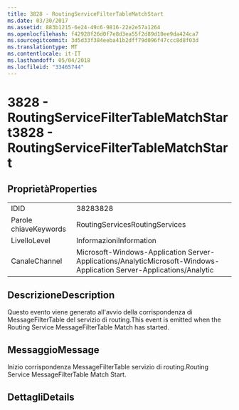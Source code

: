 ```yaml
---
title: 3828 - RoutingServiceFilterTableMatchStart
ms.date: 03/30/2017
ms.assetid: 883b1215-6e24-49c6-9816-22e2e57a1264
ms.openlocfilehash: f42928f26d0f7e8d3ea55f2d89d10ee9da424ca7
ms.sourcegitcommit: 3d5d33f384eeba41b2dff79d096f47ccc8d8f03d
ms.translationtype: MT
ms.contentlocale: it-IT
ms.lasthandoff: 05/04/2018
ms.locfileid: "33465744"
---
```

# <a name="3828---routingservicefiltertablematchstart"></a><span data-ttu-id="4f4f8-102">3828 - RoutingServiceFilterTableMatchStart</span><span class="sxs-lookup"><span data-stu-id="4f4f8-102">3828 - RoutingServiceFilterTableMatchStart</span></span>
## <a name="properties"></a><span data-ttu-id="4f4f8-103">Proprietà</span><span class="sxs-lookup"><span data-stu-id="4f4f8-103">Properties</span></span>  
  
|||  
|-|-|  
|<span data-ttu-id="4f4f8-104">ID</span><span class="sxs-lookup"><span data-stu-id="4f4f8-104">ID</span></span>|<span data-ttu-id="4f4f8-105">3828</span><span class="sxs-lookup"><span data-stu-id="4f4f8-105">3828</span></span>|  
|<span data-ttu-id="4f4f8-106">Parole chiave</span><span class="sxs-lookup"><span data-stu-id="4f4f8-106">Keywords</span></span>|<span data-ttu-id="4f4f8-107">RoutingServices</span><span class="sxs-lookup"><span data-stu-id="4f4f8-107">RoutingServices</span></span>|  
|<span data-ttu-id="4f4f8-108">Livello</span><span class="sxs-lookup"><span data-stu-id="4f4f8-108">Level</span></span>|<span data-ttu-id="4f4f8-109">Informazioni</span><span class="sxs-lookup"><span data-stu-id="4f4f8-109">Information</span></span>|  
|<span data-ttu-id="4f4f8-110">Canale</span><span class="sxs-lookup"><span data-stu-id="4f4f8-110">Channel</span></span>|<span data-ttu-id="4f4f8-111">Microsoft-Windows-Application Server-Applications/Analytic</span><span class="sxs-lookup"><span data-stu-id="4f4f8-111">Microsoft-Windows-Application Server-Applications/Analytic</span></span>|  
  
## <a name="description"></a><span data-ttu-id="4f4f8-112">Descrizione</span><span class="sxs-lookup"><span data-stu-id="4f4f8-112">Description</span></span>  
 <span data-ttu-id="4f4f8-113">Questo evento viene generato all'avvio della corrispondenza di MessageFilterTable del servizio di routing.</span><span class="sxs-lookup"><span data-stu-id="4f4f8-113">This event is emitted when the Routing Service MessageFilterTable Match has started.</span></span>  
  
## <a name="message"></a><span data-ttu-id="4f4f8-114">Messaggio</span><span class="sxs-lookup"><span data-stu-id="4f4f8-114">Message</span></span>  
 <span data-ttu-id="4f4f8-115">Inizio corrispondenza MessageFilterTable servizio di routing.</span><span class="sxs-lookup"><span data-stu-id="4f4f8-115">Routing Service MessageFilterTable Match Start.</span></span>  
  
## <a name="details"></a><span data-ttu-id="4f4f8-116">Dettagli</span><span class="sxs-lookup"><span data-stu-id="4f4f8-116">Details</span></span>
